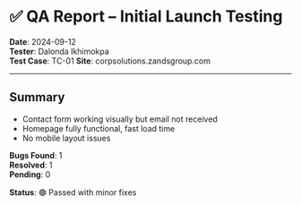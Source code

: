 # ✅ QA Report – Initial Launch Testing

**Date**: 2024-09-12  
**Tester**: Dalonda Ikhimokpa  
**Test Case**: TC-01 
**Site**: corpsolutions.zandsgroup.com

---

## Summary

- Contact form working visually but email not received  
- Homepage fully functional, fast load time  
- No mobile layout issues

**Bugs Found**: 1  
**Resolved**: 1  
**Pending**: 0

**Status**: 🟢 Passed with minor fixes
